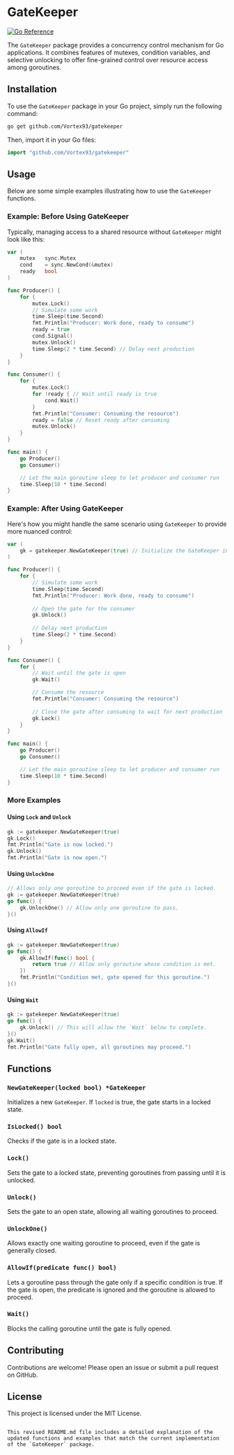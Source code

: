 # GateKeeper
[![Go Reference](https://pkg.go.dev/badge/github.com/Vortex93/gatekeeper.svg)](https://pkg.go.dev/github.com/Vortex93/gatekeeper)

The `GateKeeper` package provides a concurrency control mechanism for Go applications. It combines features of mutexes, condition variables, and selective unlocking to offer fine-grained control over resource access among goroutines.

## Installation

To use the `GateKeeper` package in your Go project, simply run the following command:
```bash
go get github.com/Vortex93/gatekeeper
```

Then, import it in your Go files:

```go
import "github.com/Vortex93/gatekeeper"
```

## Usage

Below are some simple examples illustrating how to use the `GateKeeper` functions.

### Example: Before Using GateKeeper

Typically, managing access to a shared resource without `GateKeeper` might look like this:

```go
var (
	mutex   sync.Mutex
	cond    = sync.NewCond(&mutex)
	ready   bool
)

func Producer() {
	for {
		mutex.Lock()
		// Simulate some work
		time.Sleep(time.Second)
		fmt.Println("Producer: Work done, ready to consume")
		ready = true
		cond.Signal()
		mutex.Unlock()
		time.Sleep(2 * time.Second) // Delay next production
	}
}

func Consumer() {
	for {
		mutex.Lock()
		for !ready { // Wait until ready is true
			cond.Wait()
		}
		fmt.Println("Consumer: Consuming the resource")
		ready = false // Reset ready after consuming
		mutex.Unlock()
	}
}

func main() {
    go Producer()
    go Consumer()

    // Let the main goroutine sleep to let producer and consumer run
    time.Sleep(10 * time.Second)
}
```

### Example: After Using GateKeeper

Here's how you might handle the same scenario using `GateKeeper` to provide more nuanced control:

```go
var (
	gk = gatekeeper.NewGateKeeper(true) // Initialize the GateKeeper in a locked state
)

func Producer() {
	for {
		// Simulate some work
		time.Sleep(time.Second)
		fmt.Println("Producer: Work done, ready to consume")
		
		// Open the gate for the consumer
		gk.Unlock()
		
		// Delay next production
		time.Sleep(2 * time.Second)
	}
}

func Consumer() {
	for {
		// Wait until the gate is open
		gk.Wait()

		// Consume the resource
		fmt.Println("Consumer: Consuming the resource")
		
		// Close the gate after consuming to wait for next production
		gk.Lock()
	}
}

func main() {
    go Producer()
    go Consumer()

    // Let the main goroutine sleep to let producer and consumer run
    time.Sleep(10 * time.Second)
}
```

### More Examples

#### Using `Lock` and `Unlock`

```go
gk := gatekeeper.NewGateKeeper(true)
gk.Lock()
fmt.Println("Gate is now locked.")
gk.Unlock()
fmt.Println("Gate is now open.")
```

#### Using `UnlockOne`

```go
// Allows only one goroutine to proceed even if the gate is locked.
gk := gatekeeper.NewGateKeeper(true)
go func() {
    gk.UnlockOne() // Allow only one goroutine to pass.
}()
```

#### Using `AllowIf`

```go
gk := gatekeeper.NewGateKeeper(true)
go func() {
    gk.AllowIf(func() bool {
        return true // Allow only goroutine whose condition is met.
    })
    fmt.Println("Condition met, gate opened for this goroutine.")
}()
```

#### Using `Wait`

```go
gk := gatekeeper.NewGateKeeper(true)
go func() {
    gk.Unlock() // This will allow the `Wait` below to complete.
}()
gk.Wait()
fmt.Println("Gate fully open, all goroutines may proceed.")
```

## Functions

### `NewGateKeeper(locked bool) *GateKeeper`

Initializes a new `GateKeeper`. If `locked` is true, the gate starts in a locked state.

### `IsLocked() bool`

Checks if the gate is in a locked state.

### `Lock()`

Sets the gate to a locked state, preventing goroutines from passing until it is unlocked.

### `Unlock()`

Sets the gate to an open state, allowing all waiting goroutines to proceed.

### `UnlockOne()`

Allows exactly one waiting goroutine to proceed, even if the gate is generally closed.

### `AllowIf(predicate func() bool)`

Lets a goroutine pass through the gate only if a specific condition is true. If the gate is open, the predicate is ignored and the goroutine is allowed to proceed.

### `Wait()`

Blocks the calling goroutine until the gate is fully opened.

## Contributing

Contributions are welcome! Please open an issue or submit a pull request on GitHub.

## License

This project is licensed under the MIT License.
```

This revised README.md file includes a detailed explanation of the updated functions and examples that match the current implementation of the `GateKeeper` package.
